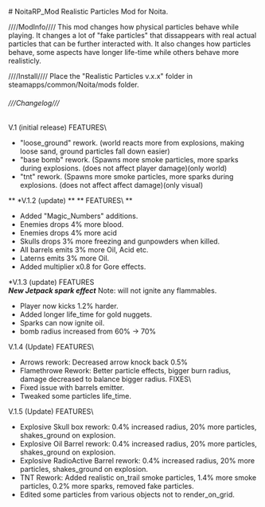 \# NoitaRP_Mod
Realistic Particles Mod for Noita.



////ModInfo////
This mod changes how physical particles behave while playing.
It changes a lot of "fake particles" that dissappears with real actual particles that can be further interacted with.
It also changes how particles behave, some aspects have longer life-time while others behave more realisticly.


////Install////
Place the "Realistic Particles v.x.x" folder in steamapps/common/Noita/mods folder.












###### ///Changelog///

 V.1 (initial release)
FEATURES\
* "loose_ground" rework. (world reacts more from explosions, making loose sand, ground particles fall down easier)
* "base bomb" rework. (Spawns more smoke particles, more sparks during explosions. (does not affect player damage)(only world)
* "tnt" rework. (Spawns more smoke particles, more sparks during explosions. (does not affect affect damage)(only visual)


** *V.1.2 (update) **
** FEATURES\ **
* Added "Magic_Numbers" additions.
* Enemies drops 4% more blood.
* Enemies drops 4% more acid
* Skulls drops 3% more freezing and gunpowders when killed.
* All barrels emits 3% more Oil, Acid etc.
* Laterns emits 3% more Oil.
* Added multiplier x0.8 for Gore effects.


*V.1.3 (update)
FEATURES\
***New Jetpack spark effect***   Note: will not ignite any flammables.
* Player now kicks 1.2% harder.
* Added longer life_time for gold nuggets.
* Sparks can now ignite oil.
* bomb radius increased from 60% -> 70%

V.1.4 (Update)
FEATURES\
* Arrows rework: Decreased arrow knock back 0.5%
* Flamethrowe Rework: Better particle effects, bigger burn radius, damage decreased to balance bigger radius.
FIXES\
* Fixed issue with barrels emitter.
* Tweaked some particles life_time.


V.1.5 (Update)
FEATURES\
* Explosive Skull box rework: 0.4% increased radius, 20% more particles, shakes_ground on explosion.
* Explosive Oil Barrel rework: 0.4% increased radius, 20% more particles, shakes_ground on explosion.
* Explosive RadioActive Barrel rework: 0.4% increased radius, 20% more particles, shakes_ground on explosion.
* TNT Rework: Added realistic on_trail smoke particles, 1.4% more smoke particles, 0.2% more sparks, removed fake particles.
* Edited some particles from various objects not to render_on_grid.
######
